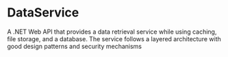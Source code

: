# DataService
A .NET Web API that provides a data retrieval service while using caching, file storage, and a database. The service follows a layered architecture with good design patterns and security mechanisms
